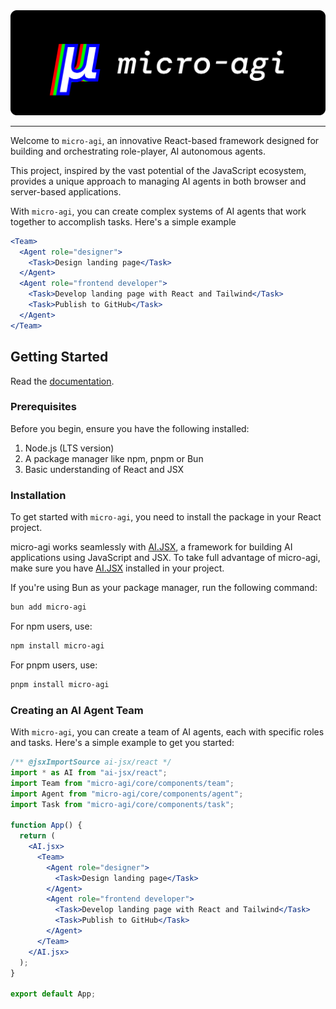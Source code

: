 <img src="./assets/banner.png"/>

---

Welcome to `micro-agi`, an innovative React-based framework designed for building and orchestrating role-player, AI autonomous agents.

This project, inspired by the vast potential of the JavaScript ecosystem, provides a unique approach to managing AI agents in both browser and server-based applications.

With `micro-agi`, you can create complex systems of AI agents that work together to accomplish tasks. Here's a simple example

```jsx
<Team>
  <Agent role="designer">
    <Task>Design landing page</Task>
  </Agent>
  <Agent role="frontend developer">
    <Task>Develop landing page with React and Tailwind</Task>
    <Task>Publish to GitHub</Task>
  </Agent>
</Team>
```

## Getting Started

Read the [documentation](https://agi.microchipgnu.pt).

### Prerequisites

Before you begin, ensure you have the following installed:

1. Node.js (LTS version)
2. A package manager like npm, pnpm or Bun
3. Basic understanding of React and JSX

### Installation

To get started with `micro-agi`, you need to install the package in your React project.

micro-agi works seamlessly with [AI.JSX](https://docs.ai-jsx.com), a framework for building AI applications using JavaScript and JSX. To take full advantage of micro-agi, make sure you have [AI.JSX](https://docs.ai-jsx.com) installed in your project.

If you're using Bun as your package manager, run the following command:

```sh
bun add micro-agi
```

For npm users, use:

```sh
npm install micro-agi
```

For pnpm users, use:

```sh
pnpm install micro-agi
```

### Creating an AI Agent Team

With `micro-agi`, you can create a team of AI agents, each with specific roles and tasks. Here's a simple example to get you started:

```jsx
/** @jsxImportSource ai-jsx/react */
import * as AI from "ai-jsx/react";
import Team from "micro-agi/core/components/team";
import Agent from "micro-agi/core/components/agent";
import Task from "micro-agi/core/components/task";

function App() {
  return (
    <AI.jsx>
      <Team>
        <Agent role="designer">
          <Task>Design landing page</Task>
        </Agent>
        <Agent role="frontend developer">
          <Task>Develop landing page with React and Tailwind</Task>
          <Task>Publish to GitHub</Task>
        </Agent>
      </Team>
    </AI.jsx>
  );
}

export default App;
```
